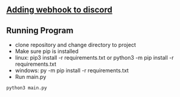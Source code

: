 ## [Adding webhook to discord](https://support.discord.com/hc/en-us/articles/228383668-Intro-to-Webhooks)

## Running Program
+ clone repository and change directory to project
+ Make sure pip is installed
+ linux: pip3 install -r requirements.txt or python3 -m pip install -r requirements.txt
+ windows: py -m pip install -r requirements.txt
+ Run main.py
```
python3 main.py
```
